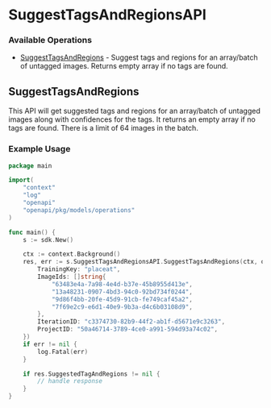 # SuggestTagsAndRegionsAPI

### Available Operations

* [SuggestTagsAndRegions](#suggesttagsandregions) - Suggest tags and regions for an array/batch of untagged images. Returns empty array if no tags are found.

## SuggestTagsAndRegions

This API will get suggested tags and regions for an array/batch of untagged images along with confidences for the tags. It returns an empty array if no tags are found.
There is a limit of 64 images in the batch.

### Example Usage

```go
package main

import(
	"context"
	"log"
	"openapi"
	"openapi/pkg/models/operations"
)

func main() {
    s := sdk.New()

    ctx := context.Background()
    res, err := s.SuggestTagsAndRegionsAPI.SuggestTagsAndRegions(ctx, operations.SuggestTagsAndRegionsRequest{
        TrainingKey: "placeat",
        ImageIds: []string{
            "63483e4a-7a98-4e4d-b37e-45b8955d413e",
            "13a48231-0907-4bd3-94c0-92bd734f0244",
            "9d86f4bb-20fe-45d9-91cb-fe749caf45a2",
            "7f69e2c9-e6d1-40e9-9b3a-d4c6b03108d9",
        },
        IterationID: "c3374730-82b9-44f2-ab1f-d5671e9c3263",
        ProjectID: "50a46714-3789-4ce0-a991-594d93a74c02",
    })
    if err != nil {
        log.Fatal(err)
    }

    if res.SuggestedTagAndRegions != nil {
        // handle response
    }
}
```
